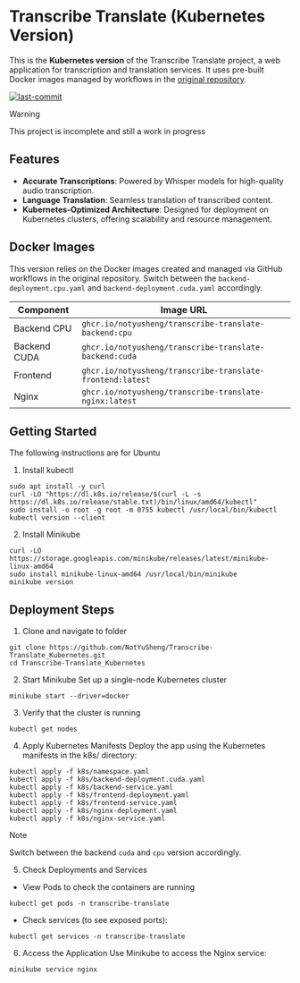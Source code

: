# Transcribe Translate (Kubernetes Version)
This is the **Kubernetes version** of the Transcribe Translate project, a web application for transcription and translation services. It uses pre-built Docker images managed by workflows in the [original repository](https://github.com/NotYuSheng/Transcribe-Translate).

<a href="#"><img alt="last-commit" src="https://img.shields.io/github/last-commit/NotYuSheng/Transcribe-Translate_Kubernetes?color=red"></a>

> [!WARNING]  
> This project is incomplete and still a work in progress

## Features
- **Accurate Transcriptions**: Powered by Whisper models for high-quality audio transcription.
- **Language Translation**: Seamless translation of transcribed content.
- **Kubernetes-Optimized Architecture**: Designed for deployment on Kubernetes clusters, offering scalability and resource management.

## Docker Images
This version relies on the Docker images created and managed via GitHub workflows in the original repository. Switch between the `backend-deployment.cpu.yaml` and `backend-deployment.cuda.yaml` accordingly.

| Component      | Image URL                                                 |
| -------------- | --------------------------------------------------------- |
| Backend CPU    | `ghcr.io/notyusheng/transcribe-translate-backend:cpu`     |
| Backend CUDA   | `ghcr.io/notyusheng/transcribe-translate-backend:cuda`    |
| Frontend       | `ghcr.io/notyusheng/transcribe-translate-frontend:latest` |
| Nginx          | `ghcr.io/notyusheng/transcribe-translate-nginx:latest`    |

## Getting Started
The following instructions are for Ubuntu
1. Install kubectl 
```
sudo apt install -y curl
curl -LO "https://dl.k8s.io/release/$(curl -L -s https://dl.k8s.io/release/stable.txt)/bin/linux/amd64/kubectl"
sudo install -o root -g root -m 0755 kubectl /usr/local/bin/kubectl
kubectl version --client
```
2. Install Minikube
```
curl -LO https://storage.googleapis.com/minikube/releases/latest/minikube-linux-amd64
sudo install minikube-linux-amd64 /usr/local/bin/minikube
minikube version
```

## Deployment Steps
1. Clone and navigate to folder
```
git clone https://github.com/NotYuSheng/Transcribe-Translate_Kubernetes.git
cd Transcribe-Translate_Kubernetes
```

2. Start Minikube
Set up a single-node Kubernetes cluster
```
minikube start --driver=docker
```

3. Verify that the cluster is running
```
kubectl get nodes
```

4. Apply Kubernetes Manifests
Deploy the app using the Kubernetes manifests in the k8s/ directory:
```
kubectl apply -f k8s/namespace.yaml
kubectl apply -f k8s/backend-deployment.cuda.yaml
kubectl apply -f k8s/backend-service.yaml
kubectl apply -f k8s/frontend-deployment.yaml
kubectl apply -f k8s/frontend-service.yaml
kubectl apply -f k8s/nginx-deployment.yaml
kubectl apply -f k8s/nginx-service.yaml
```
> [!NOTE]
> Switch between the backend `cuda` and `cpu` version accordingly.

5. Check Deployments and Services
- View Pods to check the containers are running
```
kubectl get pods -n transcribe-translate
```
- Check services (to see exposed ports):

```
kubectl get services -n transcribe-translate
```

6. Access the Application
Use Minikube to access the Nginx service:
```
minikube service nginx
```

